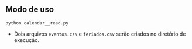 ## Modo de uso
`python calendar__read.py`

* Dois arquivos `eventos.csv` e `feriados.csv` serão criados no diretório de execução.
